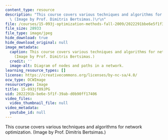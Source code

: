 ```yaml
---
content_type: resource
description: "This course covers various techniques and algorithms for network optimization.\
  \ (Image by Prof. Dimitris Bertsimas.)\r\n"
file: /courses/15-093j-optimization-methods-fall-2009/2022291bbe6e5f1f39abd0b90ff17406_15-093jf09.JPG
file_size: 28933
file_type: image/jpeg
hide_download: true
hide_download_original: null
image_metadata:
  caption: This course covers various techniques and algorithms for network optimization.
    (Image by Prof. Dimitris Bertsimas.)
  credit: ''
  image-alt: Diagram of nodes and paths in a network.
learning_resource_types: []
license: https://creativecommons.org/licenses/by-nc-sa/4.0/
ocw_type: OCWImage
resourcetype: Image
title: 15-093jf09JPG
uid: 2022291b-be6e-5f1f-39ab-d0b90ff17406
video_files:
  video_thumbnail_file: null
video_metadata:
  youtube_id: null
---
```

This course covers various techniques and algorithms for network optimization. (Image by Prof. Dimitris Bertsimas.)
